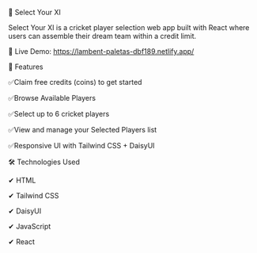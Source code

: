 🏏 Select Your XI

Select Your XI is a cricket player selection web app built with React where users can assemble their dream team within a credit limit.

🔗 Live Demo: https://lambent-paletas-dbf189.netlify.app/


🚀 Features

✅Claim free credits (coins) to get started

✅Browse Available Players

✅Select up to 6 cricket players

✅View and manage your Selected Players list

✅Responsive UI with Tailwind CSS + DaisyUI

🛠️ Technologies Used

✔ HTML

✔ Tailwind CSS

✔ DaisyUI

✔ JavaScript

✔ React